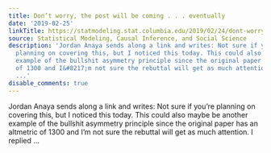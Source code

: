 ```yaml
---
title: Don’t worry, the post will be coming . . . eventually
date: '2019-02-25'
linkTitle: https://statmodeling.stat.columbia.edu/2019/02/24/dont-worry-the-post-will-be-coming-eventually/
source: Statistical Modeling, Causal Inference, and Social Science
description: 'Jordan Anaya sends along a link and writes: Not sure if you&#8217;re
  planning on covering this, but I noticed this today. This could also maybe be another
  example of the bullshit asymmetry principle since the original paper has an altmetric
  of 1300 and I&#8217;m not sure the rebuttal will get as much attention. I replied
  ...'
disable_comments: true
---
```

Jordan Anaya sends along a link and writes: Not sure if you&#8217;re planning on covering this, but I noticed this today. This could also maybe be another example of the bullshit asymmetry principle since the original paper has an altmetric of 1300 and I&#8217;m not sure the rebuttal will get as much attention. I replied ...